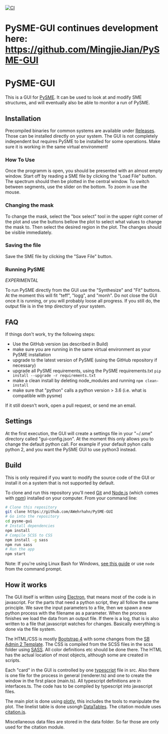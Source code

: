 [![CI](https://github.com/AWehrhahn/PySME-GUI/actions/workflows/publish.yml/badge.svg)](https://github.com/AWehrhahn/PySME-GUI/actions/workflows/publish.yml)

# PySME-GUI continues development here: https://github.com/MingjieJian/PySME-GUI

# PySME-GUI

This is a GUI for [PySME](https://github.com/AWehrhahn/SME). It can be used to look at and modify SME structures, and will eventually also be able to monitor a run of PySME.

## Installation

Precompiled binaries for common systems are available under [Releases](https://github.com/AWehrhahn/PySME-GUI/releases/). Those can be installed directly on your system. The GUI is not completely independent but requires PySME to be installed for some operations. Make sure it is working in the same virtual environment!

### How To Use

Once the programm is open, you should be presented with an almost empty window. Start off by reading a SME file by clicking the "Load File" button. The spectrum should then be plotted in the central window. To switch between segments, use the slider on the bottom. To zoom in use the mouse.

### Changing the mask

To change the mask, select the "box select" tool in the upper right corner of the plot and use the buttons bellow the plot to select what values to change the mask to. Then select the desired region in the plot. The changes should be visible immediately.

### Saving the file

Save the SME file by clicking the "Save File" button.

### Running PySME
*EXPERIMENTAL*

To run PySME directly from the GUI use the "Synthesize" and "Fit" buttons. At the moment this will fit "teff", "logg", and "monh".
Do not close the GUI once it is running, or you will probably loose all progress. If you still do, the output file is in the tmp directory of your system.

## FAQ

If things don't work, try the following steps:
  - Use the GitHub version (as described in Build)
  - make sure you are running in the same virtual environment as your PySME installation
  - upgrade to the latest version of PySME (using the GitHub repository if necessary)
  - upgrade all PySME requirements, using the PySME requirements.txt `pip install --upgrade -r requirements.txt`
  - make a clean install by deleting node_modules and running `npm clean-install`
  - make sure that "python" calls a python version > 3.6 (i.e. what is compatible with pysme)
  
If it still doesn't work, open a pull request, or send me an email.

## Settings

At the first execution, the GUI will create a settings file in your "~/.sme" directory called "gui-config.json".
At the moment this only allows you to change the default python call. For example if your default pyhon calls python 2, and you want the PySME GUI to use python3 instead.

## Build

This is only required if you want to modify the source code of the GUI or install it on a system that is not supported by default.

To clone and run this repository you'll need [Git](https://git-scm.com) and [Node.js](https://nodejs.org/en/download/) (which comes with [npm](http://npmjs.com)) installed on your computer. From your command line:

```bash
# Clone this repository
git clone https://github.com/AWehrhahn/PySME-GUI
# Go into the repository
cd pysme-gui
# Install dependencies
npm install
# Compile SCSS to CSS
npm install -g sass
npm run sass
# Run the app
npm start
```

Note: If you're using Linux Bash for Windows, [see this guide](https://www.howtogeek.com/261575/how-to-run-graphical-linux-desktop-applications-from-windows-10s-bash-shell/) or use `node` from the command prompt.

## How it works
The GUI itself is written using [Electron](https://www.electronjs.org/), that means most of the code is in javascript. For the parts that need a python script, they all follow the same principle. We save the input parameters to a file, then we spawn a new python process with the filename as a parameter. When the process finishes we load the data from an output file. If there is a log, that is is also written to a file that javascript watches for changes. Basically everything is done via the file system.

The HTML/CSS is mostly [Bootstrap 4](https://getbootstrap.com/) with some changes from the [SB Admin 2 Template](https://github.com/BlackrockDigital/startbootstrap-sb-admin-2). The CSS is compiled from the SCSS files in the scss folder using [SASS](https://sass-lang.com/). All color definitions etc should be done there. The HTML has the actual location of most objects, although some are created in scripts.

Each "card" in the GUI is controlled by one [typescript](https://www.typescriptlang.org/) file in src. Also there is one file for the process in general (renderer.ts) and one to create the window in the first place (main.ts). All typescript definitions are in interfaces.ts. The code has to be compiled by typescript into javascript files.

The main plot is done using [plotly](https://plotly.com/), this includes the tools to manipulate the plot. The linelist table is done usongh [DataTables](https://datatables.net/). The citation module uses [citation.js](https://citation.js.org/).

Miscellaneous data files are stored in the data folder. So far those are only used for the citation module.
